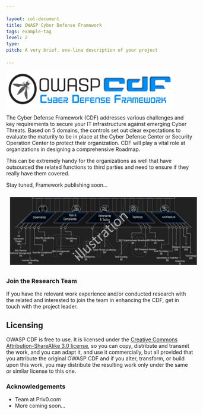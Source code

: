```yaml
---

layout: col-document
title: OWASP Cyber Defense Framework
tags: example-tag
level: 2
type: 
pitch: A very brief, one-line description of your project

---
```



<img src="assets/images/OWASP CDF v1.0 (2).png" width="450" height="100">


The Cyber Defense Framework (CDF) addresses various challenges and key requirements to secure your IT infrastructure against emerging Cyber Threats. Based on 5 domains, the controls set out clear expectations to evaluate the maturity to be in place at the Cyber Defense Center or Security Operation Center to protect their organization. CDF will play a vital role at organizations in designing a comprehensive Roadmap.

This can be extremely handy for the organizations as well that have outsourced the related functions to third parties and need to ensure if they really have them covered.


Stay tuned, Framework publishing soon...

<img align="center" style="padding: 10px;" width="520px" src="assets/images/CDF-illustration.jpg" />


### Join the Research Team
If you have the relevant work experience and/or conducted research with the related and interested to join the team in enhancing the CDF, get in touch with the project leader.

## Licensing

OWASP CDF is free to use. It is licensed under the [Creative Commons Attribution-ShareAlike 3.0 license](http://creativecommons.org/licenses/by-sa/3.0/), so you can copy, distribute and transmit the work, and you can adapt it, and use it commercially, but all provided that you attribute the original OWASP CDF and if you alter, transform, or build upon this work, you may distribute the resulting work only under the same or similar license to this one.

### Acknowledgements
- Team at Priv0.com
- More coming soon...
